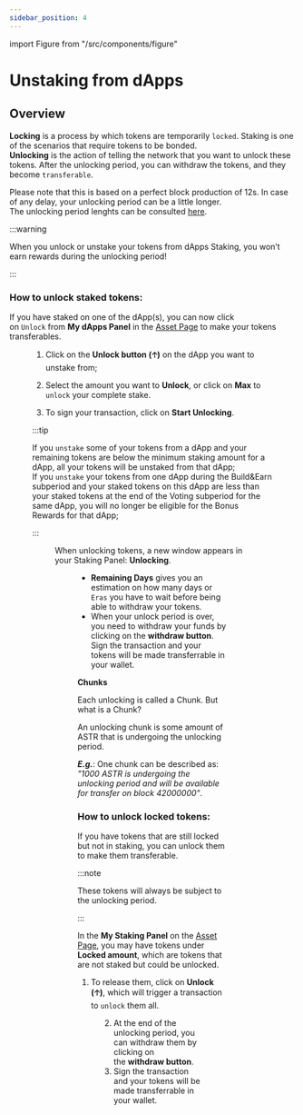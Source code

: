 ```yaml
---
sidebar_position: 4
---
```


import Figure from "/src/components/figure"

# Unstaking from dApps

## Overview

**Locking** is a process by which tokens are temporarily `locked`. Staking is one of the scenarios that require tokens to be bonded.  
**Unlocking** is the action of telling the network that you want to unlock these tokens. After the unlocking period, you can withdraw the tokens, and they become `transferable`.  

Please note that this is based on a perfect block production of 12s. In case of any delay, your unlocking period can be a little longer.  
The unlocking period lenghts can be consulted [here](/docs/use/dapp-staking/for-stakers/#parameters). 

:::warning

When you unlock or unstake your tokens from dApps Staking, you won’t earn rewards during the unlocking period!

:::

### How to unlock staked tokens:

If you have staked on one of the dApp(s), you can now click on `Unlock` from **My dApps Panel** in the [Asset Page](https://portal.astar.network/astar/assets) to make your tokens transferables.

<Figure src={require('/docs/use/dapp-staking/for-stakers/img/MydApps_Panel_1.png').default } width="100%" /> 

1) Click on the **Unlock button (🡡)** on the dApp you want to unstake from;

2) Select the amount you want to **Unlock**, or click on **Max** to `unlock` your complete stake. 

3) To sign your transaction, click on **Start Unlocking**.

:::tip

If you `unstake` some of your tokens from a dApp and your remaining tokens are below the minimum staking amount for a dApp, all your tokens will be unstaked from that dApp;  
If you `unstake` your tokens from one dApp during the Build&Earn subperiod and your staked tokens on this dApp are less than your staked tokens at the end of the Voting subperiod for the same dApp, you will no longer be eligible for the Bonus Rewards for that dApp;

:::

<Figure src={require('/docs/use/dapp-staking/for-stakers/img/Unbonding_2.png').default } width="100%" /> 

When unlocking tokens, a new window appears in your Staking Panel: **Unlocking**.

<Figure src={require('/docs/use/dapp-staking/for-stakers/img/Unbonding_1.png').default } width="100%" /> 

- **Remaining Days** gives you an estimation on how many days or `Eras` you have to wait before being able to withdraw your tokens.
- When your unlock period is over, you need to withdraw your funds by clicking on the **withdraw button**. Sign the transaction and your tokens will be made transferrable in your wallet.

**Chunks**

Each unlocking is called a Chunk. But what is a Chunk? 

An unlocking chunk is some amount of ASTR that is undergoing the unlocking period. 

***E.g.***: One chunk can be described as: *"1000 ASTR is undergoing the unlocking period and will be available for transfer on block 42000000"*.

### How to unlock locked tokens:

If you have tokens that are still locked but not in staking, you can unlock them to make them transferable. 

:::note 

These tokens will always be subject to the unlocking period.

:::

In the **My Staking Panel** on the [Asset Page](https://portal.astar.network/astar/assets), you may have tokens under **Locked amount**, which are tokens that are not staked but could be unlocked. 

1) To release them, click on **Unlock (🡡)**, which will trigger a transaction to `unlock` them all.

<Figure src={require('/docs/use/dapp-staking/for-stakers/img/Staking_Panel_1.png').default } width="100%" /> 

2) At the end of the unlocking period, you can withdraw them by clicking on the **withdraw button**.
3) Sign the transaction and your tokens will be made transferrable in your wallet.
